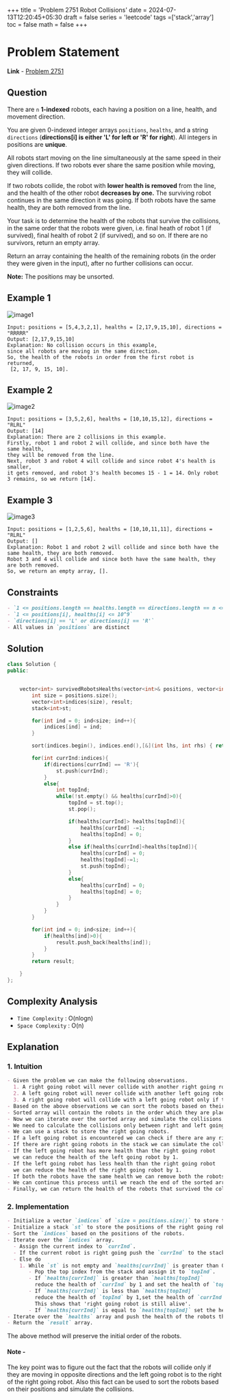 +++
title = 'Problem 2751 Robot Collisions'
date = 2024-07-13T12:20:45+05:30
draft = false
series = 'leetcode'
tags =['stack','array']
toc = false
math = false
+++

# Problem Statement

**Link** - [Problem 2751](https://leetcode.com/problems/robot-collisions/description/)

## Question

There are `n` **1-indexed** robots, each having a position on a line, health, and movement direction.

You are given 0-indexed integer arrays `positions`, `healths`, and a string `directions` (**directions[i] is either 'L' for left or 'R' for right**).
All integers in positions are **unique**.

All robots start moving on the line simultaneously at the same speed in their given directions. If two robots ever share the same position while moving,
they will collide.

If two robots collide, the robot with **lower health is removed** from the line, and the health of the other robot **decreases by one.**
The surviving robot continues in the same direction it was going. If both robots have the same health, they are both removed from the line.

Your task is to determine the health of the robots that survive the collisions,
in the same order that the robots were given, i.e. final heath of robot 1 (if survived), final health of robot 2 (if survived), and so on.
If there are no survivors, return an empty array.

Return an array containing the health of the remaining robots (in the order they were given in the input), after no further collisions can occur.

**Note:** The positions may be unsorted.

## Example 1

![image1](https://assets.leetcode.com/uploads/2023/05/15/image-20230516011718-12.png)

```
Input: positions = [5,4,3,2,1], healths = [2,17,9,15,10], directions = "RRRRR"
Output: [2,17,9,15,10]
Explanation: No collision occurs in this example,
since all robots are moving in the same direction.
So, the health of the robots in order from the first robot is returned,
 [2, 17, 9, 15, 10].
```

## Example 2

![image2](https://assets.leetcode.com/uploads/2023/05/15/image-20230516004433-7.png)

```
Input: positions = [3,5,2,6], healths = [10,10,15,12], directions = "RLRL"
Output: [14]
Explanation: There are 2 collisions in this example.
Firstly, robot 1 and robot 2 will collide, and since both have the same health,
they will be removed from the line.
Next, robot 3 and robot 4 will collide and since robot 4's health is smaller,
it gets removed, and robot 3's health becomes 15 - 1 = 14. Only robot 3 remains, so we return [14].
```

## Example 3

![image3](https://assets.leetcode.com/uploads/2023/05/15/image-20230516005114-9.png)

```
Input: positions = [1,2,5,6], healths = [10,10,11,11], directions = "RLRL"
Output: []
Explanation: Robot 1 and robot 2 will collide and since both have the same health, they are both removed.
Robot 3 and 4 will collide and since both have the same health, they are both removed.
So, we return an empty array, [].
```

## Constraints

```markdown
- `1 <= positions.length == healths.length == directions.length == n <= 10^5`
- `1 <= positions[i], healths[i] <= 10^9`
- `directions[i] == 'L' or directions[i] == 'R'`
- All values in `positions` are distinct
```

## Solution

```cpp
class Solution {
public:


    vector<int> survivedRobotsHealths(vector<int>& positions, vector<int>& healths, string directions) {
        int size = positions.size();
        vector<int>indices(size), result;
        stack<int>st;

        for(int ind = 0; ind<size; ind++){
            indices[ind] = ind;
        }

        sort(indices.begin(), indices.end(),[&](int lhs, int rhs) { return positions[lhs] < positions[rhs]; });

        for(int currInd:indices){
            if(directions[currInd] == 'R'){
                st.push(currInd);
            }
            else{
                int topInd;
                while(!st.empty() && healths[currInd]>0){
                    topInd = st.top();
                    st.pop();

                    if(healths[currInd]> healths[topInd]){
                        healths[currInd] -=1;
                        healths[topInd] = 0;
                    }
                    else if(healths[currInd]<healths[topInd]){
                        healths[currInd] = 0;
                        healths[topInd]-=1;
                        st.push(topInd);
                    }
                    else{
                        healths[currInd] = 0;
                        healths[topInd] = 0;
                    }
                }
            }
        }

        for(int ind = 0; ind<size; ind++){
            if(healths[ind]>0){
                result.push_back(healths[ind]);
            }
        }
        return result;

    }
};
```

## Complexity Analysis

- `Time Complexity` : O(nlogn)
- `Space Complexity` : O(n)

## Explanation

### 1. Intuition

```markdown
- Given the problem we can make the following observations.
  1. A right going robot will never collide with another right going robot.
  2. A left going robot will never collide with another left going robot.
  3. A right going robot will collide with a left going robot only if the left going robot is to the right of the right going robot.
- Based on the above observations we can sort the robots based on their positions.
- Sorted array will contain the robots in the order which they are placed on the line.
- Now we can iterate over the sorted array and simulate the collisions.
- We need to calculate the collisions only between right and left going robots.
- We can use a stack to store the right going robots.
- If a left going robot is encountered we can check if there are any right going robots in the stack.
- If there are right going robots in the stack we can simulate the collision.
- If the left going robot has more health than the right going robot
  we can reduce the health of the left going robot by 1.
- If the left going robot has less health than the right going robot
  we can reduce the health of the right going robot by 1.
- If both the robots have the same health we can remove both the robots.
- We can continue this process until we reach the end of the sorted array.
- Finally, we can return the health of the robots that survived the collisions.
```

### 2. Implementation

```markdown
- Initialize a vector `indices` of `size = positions.size()` to store the order of the robots.
- Initialize a stack `st` to store the positions of the right going robots.
- Sort the `indices` based on the positions of the robots.
- Iterate over the `indices` array.
  - Assign the current index to `currInd`.
  - If the current robot is right going push the `currInd` to the stack.
  - Else do
    1. While `st` is not empty and `healths[currInd]` is greater than 0.
       - Pop the top index from the stack and assign it to `topInd`.
       - If `healths[currInd]` is greater than `healths[topInd]`
         reduce the health of `currInd` by 1 and set the health of `topInd` to 0.
       - If `healths[currInd]` is less than `healths[topInd]`
         reduce the health of `topInd` by 1,set the health of `currInd` to 0 and push the `topInd` to the stack.
         This shows that 'right going robot is still alive'.
       - If `healths[currInd]` is equal to `healths[topInd]` set the health of both `currInd` and `topInd` to 0.
- Iterate over the `healths` array and push the health of the robots that survived the collisions to the `result` array.
- Return the `result` array.
```

The above method will preserve the initial order of the robots.

#### Note -

The key point was to figure out the fact that the robots will collide only if they are moving in opposite directions and
the left going robot is to the right of the right going robot.
Also this fact can be used to sort the robots based on their positions and simulate the collisions.
